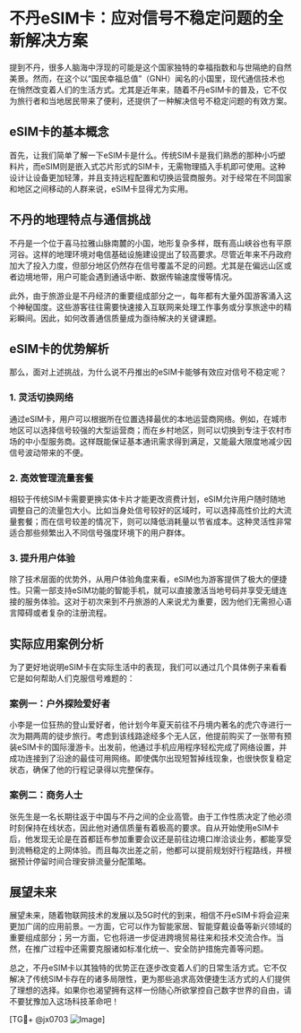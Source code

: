 # 不丹eSIM卡：应对信号不稳定问题的全新解决方案

提到不丹，很多人脑海中浮现的可能是这个国家独特的幸福指数和与世隔绝的自然美景。然而，在这个以“国民幸福总值”（GNH）闻名的小国里，现代通信技术也在悄然改变着人们的生活方式。尤其是近年来，随着不丹eSIM卡的普及，它不仅为旅行者和当地居民带来了便利，还提供了一种解决信号不稳定问题的有效方案。

## eSIM卡的基本概念

首先，让我们简单了解一下eSIM卡是什么。传统SIM卡是我们熟悉的那种小巧塑料片，而eSIM则是嵌入式芯片形式的SIM卡，无需物理插入手机即可使用。这种设计让设备更加轻薄，并且支持远程配置和切换运营商服务。对于经常在不同国家和地区之间移动的人群来说，eSIM卡显得尤为实用。

## 不丹的地理特点与通信挑战

不丹是一个位于喜马拉雅山脉南麓的小国，地形复杂多样，既有高山峡谷也有平原河谷。这样的地理环境对电信基础设施建设提出了较高要求。尽管近年来不丹政府加大了投入力度，但部分地区仍然存在信号覆盖不足的问题。尤其是在偏远山区或者边境地带，用户可能会遇到通话中断、数据传输速度慢等情况。

此外，由于旅游业是不丹经济的重要组成部分之一，每年都有大量外国游客涌入这个神秘国度。这些游客往往需要快速接入互联网来处理工作事务或分享旅途中的精彩瞬间。因此，如何改善通信质量成为亟待解决的关键课题。

## eSIM卡的优势解析

那么，面对上述挑战，为什么说不丹推出的eSIM卡能够有效应对信号不稳定呢？

### 1. 灵活切换网络

通过eSIM卡，用户可以根据所在位置选择最优的本地运营商网络。例如，在城市地区可以选择信号较强的大型运营商；而在乡村地区，则可以切换到专注于农村市场的中小型服务商。这样既能保证基本通讯需求得到满足，又能最大限度地减少因信号波动带来的不便。

### 2. 高效管理流量套餐

相较于传统SIM卡需要更换实体卡片才能更改资费计划，eSIM允许用户随时随地调整自己的流量包大小。比如当身处信号较好的区域时，可以选择高性价比的大流量套餐；而在信号较差的情况下，则可以降低消耗量以节省成本。这种灵活性非常适合那些频繁出入不同信号强度环境下的用户群体。

### 3. 提升用户体验

除了技术层面的优势外，从用户体验角度来看，eSIM也为游客提供了极大的便捷性。只需一部支持eSIM功能的智能手机，就可以直接激活当地号码并享受无缝连接的服务体验。这对于初次来到不丹旅游的人来说尤为重要，因为他们无需担心语言障碍或者复杂的注册流程。

## 实际应用案例分析

为了更好地说明eSIM卡在实际生活中的表现，我们可以通过几个具体例子来看看它是如何帮助人们克服信号难题的：

### 案例一：户外探险爱好者

小李是一位狂热的登山爱好者，他计划今年夏天前往不丹境内著名的虎穴寺进行一次为期两周的徒步旅行。考虑到该线路途经多个无人区，他提前购买了一张带有预装eSIM卡的国际漫游卡。出发前，他通过手机应用程序轻松完成了网络设置，并成功连接到了沿途的最佳可用网络。即使偶尔出现短暂掉线现象，也很快恢复稳定状态，确保了他的行程记录得以完整保存。

### 案例二：商务人士

张先生是一名长期往返于中国与不丹之间的企业高管。由于工作性质决定了他必须时刻保持在线状态，因此他对通信质量有着极高的要求。自从开始使用eSIM卡后，他发现无论是在首都廷布参加重要会议还是前往边境口岸洽谈业务，都能享受到流畅稳定的上网体验。而且每次出差之前，他都可以提前规划好行程路线，并根据预计停留时间合理安排流量分配策略。

## 展望未来

展望未来，随着物联网技术的发展以及5G时代的到来，相信不丹eSIM卡将会迎来更加广阔的应用前景。一方面，它可以作为智能家居、智能穿戴设备等新兴领域的重要组成部分；另一方面，它也将进一步促进跨境贸易往来和技术交流合作。当然，在推广过程中还需要克服诸如标准化统一、安全防护措施完善等问题。

总之，不丹eSIM卡以其独特的优势正在逐步改变着人们的日常生活方式。它不仅解决了传统SIM卡存在的诸多局限性，更为那些追求高效便捷生活方式的人们提供了理想的选择。如果你也渴望拥有这样一份随心所欲掌控自己数字世界的自由，请不要犹豫加入这场科技革命吧！

[TG💪+ @jx0703 ![Image](https://github.com/user-attachments/assets/dbca1d08-cadb-493c-b0ec-ad6f7a83f270)]